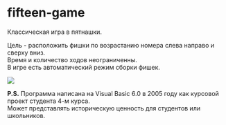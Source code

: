 # fifteen-game
Классическая игра в пятнашки.

Цель - расположить фишки по возрастанию номера слева направо и сверху вниз. <br>
Время и количество ходов неограниченны.<br>
В игре есть автоматический режим сборки фишек.

![](https://habrastorage.org/webt/af/-u/ok/af-uok3nea1kfwoovphoyxdxoq0.png)

**P.S.** Программа написана на Visual Basic 6.0 в 2005 году как курсовой проект студента 4-м курса.<br>
Может представлять историческую ценность для студентов или школьников.
